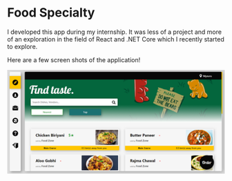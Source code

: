 # Food Specialty

I developed this app during my internship. It was less of a project and more of an exploration in the field of React and .NET Core which I recently started to explore.

Here are a few screen shots of the application!

![alt text](https://raw.githubusercontent.com/Contrevien/foodspecialty/master/src/assets/display/1.png)
